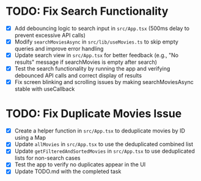 # TODO: Fix Search Functionality

- [x] Add debouncing logic to search input in `src/App.tsx` (500ms delay to prevent excessive API calls)
- [x] Modify `searchMoviesAsync` in `src/lib/useMovies.ts` to skip empty queries and improve error handling
- [x] Update search view in `src/App.tsx` for better feedback (e.g., "No results" message if searchMovies is empty after search)
- [x] Test the search functionality by running the app and verifying debounced API calls and correct display of results
- [x] Fix screen blinking and scrolling issues by making searchMoviesAsync stable with useCallback

# TODO: Fix Duplicate Movies Issue

- [x] Create a helper function in `src/App.tsx` to deduplicate movies by ID using a Map
- [x] Update `allMovies` in `src/App.tsx` to use the deduplicated combined list
- [x] Update `getFilteredAndSortedMovies` in `src/App.tsx` to use deduplicated lists for non-search cases
- [x] Test the app to verify no duplicates appear in the UI
- [x] Update TODO.md with the completed task

